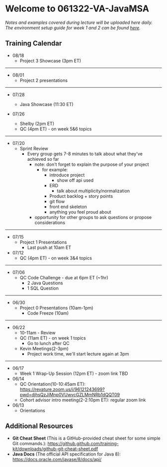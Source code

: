# Welcome to 061322-VA-JavaMSA

*Notes and examples covered during lecture will be uploaded here daily.  
The environment setup guide for week 1 and 2 can be found [here](https://github.com/061322-VA-JavaMSA/notes/blob/main/setup/env_guide.md).*

## Training Calendar

* 08/18
    * Project 3 Showcase (3pm ET)

<hr>

* 08/01
    * Project 2 presentations

<hr>

* 07/28
    * Java Showcase (11:30 ET)

* 07/26
    * Shelby (2pm ET)
    * QC (4pm ET) - on week 5&6 topics

<hr>

* 07/20
    * Sprint Review
		* Every group gets 7-8 minutes to talk about what they've achieved so far
			* note: don't forget to explain the purpose of your project
				* for example:
					* introduce project
						* show off api used
					* ERD
						* talk about multiplicity/normalization
					* Product backlog + story points
					* git flow
				    * front end skeleton
					* anything you feel proud about
			* opportunity for other groups to ask questions or propose considerations

<hr>

* 07/15
    * Project 1 Presentations
        * Last push at 10am ET
* 07/12
    * QC (4pm ET) - on week 3&4 topics

<hr>

* 07/06
    * QC Code Challenge - due at 6pm ET (~1hr)
        * 2 Java Questions
        * 1 SQL Question

<hr>


* 06/30
    * Project 0 Presentations (10am-1pm)
        * Code Freeze (10am)

<hr>

* 06/22
    * 10-11am - Review
    * QC (11am ET) - on week 1 topics
        * Go to lunch after QC
    * Kevin Meetings(2-3pm)
        * Project work time, we'll start lecture again at 3pm 

<hr>

* 06/17
    * Week 1 Wrap-Up Session (12pm ET) - zoom link TBD
* 06/14
    * QC Orientation(10-10:45am ET): https://revature.zoom.us/j/96121243699?pwd=djhsQzJiMnp0VUwvcGZLMmNRb1dQQT09  
    * Cohort advisor intro meeting(2-2:10pm ET): regular zoom link
* 06/13
    * Orientations

## Additional Resources

*  **Git Cheat Sheet** (This is a GitHub-provided cheat sheet for some simple Git commands.): https://github.github.com/training-kit/downloads/github-git-cheat-sheet.pdf
*  **Java Docs** (The official API specification for Java 8): https://docs.oracle.com/javase/8/docs/api/
